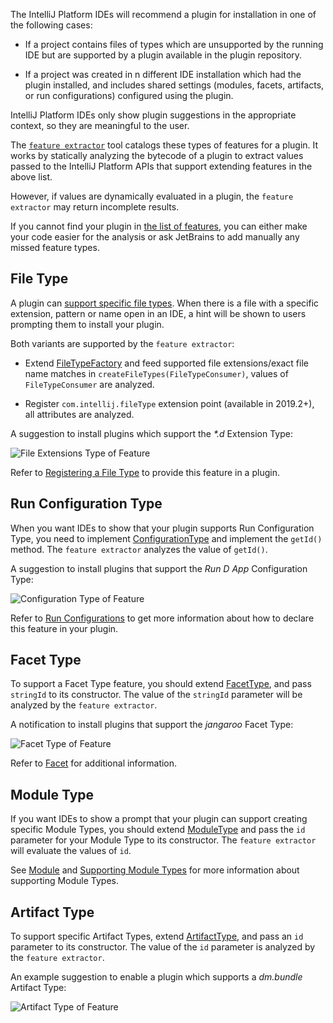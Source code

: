 [//]: # (title: Plugin Recommendations)

The IntelliJ Platform IDEs will recommend a plugin for installation in one of the following cases:

 * If a project contains files of types which are unsupported by the running IDE but are supported by a plugin
   available in the plugin repository.
   
 * If a project was created in n different IDE installation which had the plugin installed, and includes shared
   settings (modules, facets, artifacts, or run configurations) configured using the plugin.

IntelliJ Platform IDEs only show plugin suggestions in the appropriate context, so they are meaningful to the user.

The [`feature extractor`](https://github.com/JetBrains/intellij-plugin-verifier/tree/master/intellij-feature-extractor/) tool catalogs these types of features for a plugin. It works by statically analyzing the bytecode of a plugin to extract values passed to the IntelliJ Platform APIs that support extending features in the above list. 

However, if values are dynamically evaluated in a plugin, the `feature extractor` may return incomplete results.

If you cannot find your plugin in [the list of features](https://plugins.jetbrains.com/feature/), you can either make your code easier for the analysis or ask JetBrains to add manually any missed feature types.

## File Type

A plugin can [support specific file types](https://www.jetbrains.org/intellij/sdk/docs/reference_guide/custom_language_support/registering_file_type.html). When there is a file with a specific extension, pattern or name open in an IDE, a hint will be shown to users prompting them to install your plugin.

Both variants are supported by the `feature extractor`:
* Extend [FileTypeFactory](https://upsource.jetbrains.com/idea-ce/file/idea-ce-4f9b5f89b2a19ce700b1373a465c16b28ed8ad52/platform/platform-api/src/com/intellij/openapi/fileTypes/FileTypeFactory.java) and feed supported file extensions/exact file name matches in `createFileTypes(FileTypeConsumer)`, values of `FileTypeConsumer` are analyzed.

* Register `com.intellij.fileType` extension point (available in 2019.2+), all attributes are analyzed.

A suggestion to install plugins which support the _\*.d_ Extension Type:

![File Extensions Type of Feature](feature_extractor_extensions.png)

Refer to [Registering a File Type](https://www.jetbrains.org/intellij/sdk/docs/reference_guide/custom_language_support/registering_file_type.html) to provide this feature in a plugin.

## Run Configuration Type

When you want IDEs to show that your plugin supports Run Configuration Type, you need to implement [ConfigurationType](https://upsource.jetbrains.com/idea-ce/file/idea-ce-4f9b5f89b2a19ce700b1373a465c16b28ed8ad52/platform/lang-api/src/com/intellij/execution/configurations/ConfigurationType.java) and implement the `getId()` method. The `feature extractor` analyzes the value of `getId()`.

A suggestion to install plugins that support the *Run D App* Configuration Type:

![Configuration Type of Feature](feature_extractor_configuration.png)

Refer to [Run Configurations](https://www.jetbrains.org/intellij/sdk/docs/basics/run_configurations.html) to get more information about how to declare this feature in your plugin.

## Facet Type

To support a Facet Type feature, you should extend [FacetType](https://upsource.jetbrains.com/idea-ce/file/idea-ce-4f9b5f89b2a19ce700b1373a465c16b28ed8ad52/platform/lang-api/src/com/intellij/facet/FacetType.java), and pass `stringId` to its constructor. The value of the `stringId` parameter will be analyzed by the `feature extractor`.

A notification to install plugins that support the *jangaroo* Facet Type:

![Facet Type of Feature](feature_extractor_facet.png)

Refer to [Facet](https://www.jetbrains.org/intellij/sdk/docs/reference_guide/project_model/facet.html) for additional information.

## Module Type

If you want IDEs to show a prompt that your plugin can support creating specific Module Types, you should extend [ModuleType](https://upsource.jetbrains.com/idea-ce/file/idea-ce-4f9b5f89b2a19ce700b1373a465c16b28ed8ad52/platform/lang-api/src/com/intellij/openapi/module/ModuleType.java) and pass the `id` parameter for your Module Type to its constructor. The `feature extractor` will evaluate the values of `id`.

See [Module](https://www.jetbrains.org/intellij/sdk/docs/reference_guide/project_model/module.html) and [Supporting Module Types](https://www.jetbrains.org/intellij/sdk/docs/tutorials/project_wizard/module_types.html) for more information about supporting Module Types.

## Artifact Type

To support specific Artifact Types, extend [ArtifactType](https://upsource.jetbrains.com/idea-ce/file/idea-ce-4f9b5f89b2a19ce700b1373a465c16b28ed8ad52/java/compiler/openapi/src/com/intellij/packaging/artifacts/ArtifactType.java), and pass an `id` parameter to its constructor. The value of the `id` parameter is analyzed by the `feature extractor`.

An example suggestion to enable a plugin which supports a *dm.bundle* Artifact Type:

![Artifact Type of Feature](feature_extractor_artifacts.png)

